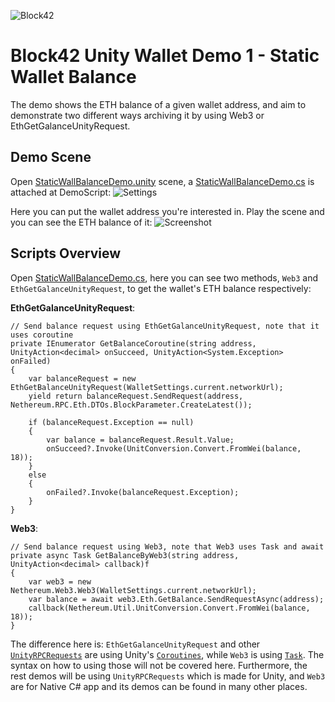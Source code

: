![Block42](http://assets.block42.world/images/icons/block42_logo_200.png)

# Block42 Unity Wallet Demo 1 - Static Wallet Balance
The demo shows the ETH balance of a given wallet address, and aim to demonstrate two different ways archiving it by using Web3 or EthGetGalanceUnityRequest.

## Demo Scene
Open [StaticWallBalanceDemo.unity](StaticWalletBalanceDemo.unity) scene, a [StaticWallBalanceDemo.cs](StaticWalletBalanceDemo.cs) is attached at DemoScript:
![Settings](/Documents/Demo-02-StaticWalletBalance/01_settings.png)

Here you can put the wallet address you're interested in. Play the scene and you can see the ETH balance of it:
![Screenshot](/Documents/Demo-02-StaticWalletBalance/02_screenshot.png)

## Scripts Overview
Open [StaticWallBalanceDemo.cs](StaticWalletBalanceDemo.cs), here you can see two methods, `Web3` and `EthGetGalanceUnityRequest`, to get the wallet's ETH balance respectively:

**EthGetGalanceUnityRequest**:
```
// Send balance request using EthGetGalanceUnityRequest, note that it uses coroutine
private IEnumerator GetBalanceCoroutine(string address, UnityAction<decimal> onSucceed, UnityAction<System.Exception> onFailed)
{
    var balanceRequest = new EthGetBalanceUnityRequest(WalletSettings.current.networkUrl);
    yield return balanceRequest.SendRequest(address, Nethereum.RPC.Eth.DTOs.BlockParameter.CreateLatest());

    if (balanceRequest.Exception == null)
    {
        var balance = balanceRequest.Result.Value;
        onSucceed?.Invoke(UnitConversion.Convert.FromWei(balance, 18));
    }
    else
    {
        onFailed?.Invoke(balanceRequest.Exception);
    }
}
```

**Web3**:
```
// Send balance request using Web3, note that Web3 uses Task and await
private async Task GetBalanceByWeb3(string address, UnityAction<decimal> callback)f
{
    var web3 = new Nethereum.Web3.Web3(WalletSettings.current.networkUrl);
    var balance = await web3.Eth.GetBalance.SendRequestAsync(address);
    callback(Nethereum.Util.UnitConversion.Convert.FromWei(balance, 18));
}
```

The difference here is: `EthGetGalanceUnityRequest` and other [`UnityRPCRequests`](https://github.com/Nethereum/Nethereum/blob/master/src/Nethereum.Unity/UnityRPCRequests.cs) are using Unity's [`Coroutines`](https://docs.unity3d.com/Manual/Coroutines.html), while `Web3` is using [`Task`](https://msdn.microsoft.com/en-us/library/system.threading.tasks.task(v=vs.110).aspx). The syntax on how to using those will not be covered here. Furthermore, the rest demos will be using `UnityRPCRequests` which is made for Unity, and `Web3` are for Native C# app and its demos can be found in many other places.
